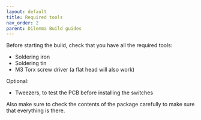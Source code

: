 ```yaml
---
layout: default
title: Required tools
nav_order: 2
parent: Dilemma Build guides
---
```


Before starting the build, check that you have all the required tools:

- Soldering iron
- Soldering tin
- M3 Torx screw driver (a flat head will also work)

Optional:

- Tweezers, to test the PCB before installing the switches

Also make sure to check the contents of the package carefully to make sure that everything is there.
